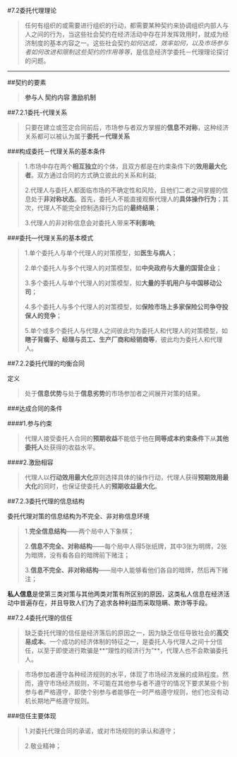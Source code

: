 #7.2委托代理理论

>任何有组织的或需要进行组织的行动，都需要某种契约来协调组织内部人与人之间的行为，当这些社会契约在经济活动中存在并发挥效用时，就成为经济制度的基本内容之一。这些社会契约*如何达成，效率如何，以及市场参与者如何改进和限制这些契约的作用等等*，是信息经济学委托－代理理论探讨的问题。

***

##契约的要素

>**参与人 契约内容 激励机制**

##7.2.1委托-代理关系

>只要在建立或签定合同前后，市场参与者双方掌握的**信息不对称**，这种经济关系都可以被认为属于**委托－代理关系**

###构成委托－代理关系的基本条件

>1.市场中存在两个**相互独立**的个体，且双方都是在约束条件下的**效用最大化者**。双方通过合同的方式确立彼此的关系和利益;
>
>2.代理人与委托人都面临市场的不确定性和风险，且他们二者之间掌握的信息处于**非对称状态**。首先，委托人不能直接观察代理人的**具体操作行为**；其次，代理人不能完全控制选择行为后的**最终结果**；
>
>3.代理人的非对称信息会对委托人带来**不利影响**;

###委托—代理关系的基本模式

>1.单个委托人与单个代理人的对策模型，如**医生与病人**；
>
>2.单个委托人与多个代理人的对策模型，如**中央政府与大量的国营企业**；
>
>3.多个委托人与单个代理人的对策模型，如**大量的手机用户与中国移动公司**；
>
>4.多个委托人与多个代理人的对策模型，如**保险市场上多家保险公司争夺投保人的竞争**；
>
>5.单个或多个委托人与代理人之间彼此均为委托人和代理人的对策模型，如**瞎子背瘸子、经理与员工、生产厂商和经销商等**，彼此均为委托人和代理人。

##7.2.2委托代理的均衡合同

定义

>处于**信息优势**与处于**信息劣势**的市场参加者之间展开对策的结果。

###达成合同的条件

####1.参与约束

>代理人接受委托人合同的**预期收益**不能低于他在**同等成本约束条件**下从**其他委托人**处获得的收益水平。

####2.激励相容

>代理人以**行动效用最大化**原则选择具体的操作行动，代理人获得**预期效用最大化**的同时，也保证使委托人的**预期收益最大化**。

##7.2.3委托代理的信息结构

委托代理对策的信息结构为不完全、非对称信息环境

>1.**完全信息结构**——两个局中人下象棋；
>
>2.**信息不完全、对称结构**——每个局中人得5张纸牌，其中3张为明牌，2张为暗牌，没有看各自的暗牌前下赌注；
>
>3.**信息不完全、非对称结构**——局中人能够看他们各自的暗牌，然后再下赌注；

**私人信息**是使第三类对策与其他两类对策有所区别的原因，这类私人信息在经济活动中普遍存在，并且导致人们为了追求各种利益而采取隐瞒、欺诈等手段。

##7.2.4委托代理的信任

>缺乏委托代理的信任是经济落后的原因之一，因为缺乏信任导致社会的**高交易成本**。一个成功的经济体制的特征之一，是委托人与代理人之间十分信任，以至于即使进行欺骗是**“理性的经济行为”**，代理人也不会欺骗委托人。

> 市场参加者遵守各种经济规则的水平，体现了市场经济发展的成熟程度。然而，遵守市场经济规则，不可能在其他参与者不遵守的情况下要求某些个别参与者严格遵守，即使个别参与者能够在一时严格遵守规则，他们也没有动机长期地严格遵守规则。


###信任主要体现

>1.对委托代理合同的承诺，或对市场规则的承认和遵守；
>
>2.敬业精神；
